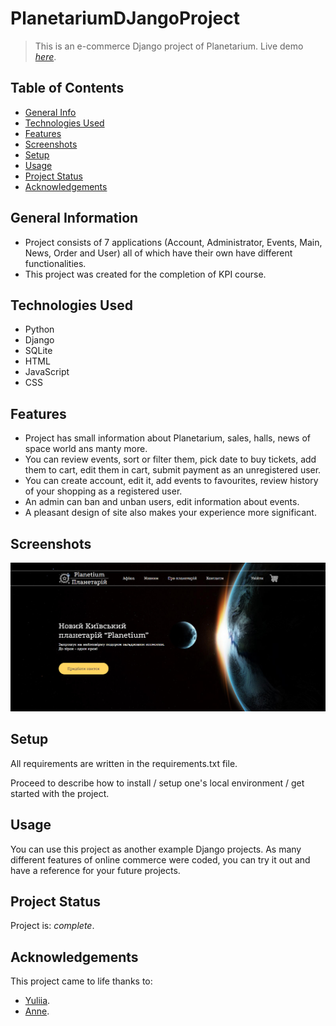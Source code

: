 # PlanetariumDJangoProject
> This is an e-commerce Django project of Planetarium.
> Live demo [_here_](https://www.example.com).

## Table of Contents
* [General Info](#general-information)
* [Technologies Used](#technologies-used)
* [Features](#features)
* [Screenshots](#screenshots)
* [Setup](#setup)
* [Usage](#usage)
* [Project Status](#project-status)
* [Acknowledgements](#acknowledgements)


## General Information
- Project consists of 7 applications (Account, Administrator, Events, Main, News, Order and User) all of which have their own have different functionalities.
- This project was created for the completion of KPI course.


## Technologies Used
- Python
- Django
- SQLite
- HTML
- JavaScript
- CSS


## Features
- Project has small information about Planetarium, sales, halls, news of space world ans manty more.
- You can review events, sort or filter them, pick date to buy tickets, add them to cart, edit them in cart, submit payment as an unregistered user.
- You can create account, edit it, add events to favourites, review history of your shopping as a registered user.
- An admin can ban and unban users, edit information about events.
- A pleasant design of site also makes your experience more significant.


## Screenshots
![Example screenshot](./media/images/screenshot.png)


## Setup
All requirements are written in the requirements.txt file.

Proceed to describe how to install / setup one's local environment / get started with the project.


## Usage
You can use this project as another example Django projects. As many different features of online commerce were coded, you can try it out and have a reference for your future projects.


## Project Status
Project is:  _complete_.


## Acknowledgements
This project came to life thanks to:
- [Yuliia](https://github.com/JuliManhupli).
- [Anne](https://github.com/akaugustkropyva).

